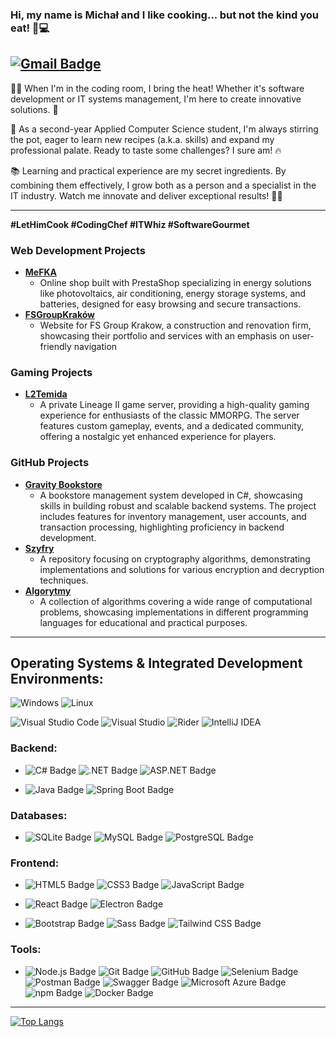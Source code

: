 ### Hi, my name is Michał and I like cooking... but not the kind you eat! 🍳💻
[![Gmail Badge](https://img.shields.io/badge/kiryometsy@gmail.com-EA4335?logo=gmail&logoColor=fff&style=flat-square)](mailto:kiryometsy@gmail.com)
---

👨‍🍳 When I'm in the coding room, I bring the heat! Whether it's software development or IT systems management, I'm here to create innovative solutions. 🚀

🌟 As a second-year Applied Computer Science student, I'm always stirring the pot, eager to learn new recipes (a.k.a. skills) and expand my professional palate. Ready to taste some challenges? I sure am! 🔥

📚 Learning and practical experience are my secret ingredients. By combining them effectively, I grow both as a person and a specialist in the IT industry. Watch me innovate and deliver exceptional results! 🍲👾

---


**#LetHimCook #CodingChef #ITWhiz #SoftwareGourmet**

### **Web Development Projects**
- [**MeFKA**](https://mefka.com.pl/index.php)
  - Online shop built with PrestaShop specializing in energy solutions like photovoltaics, air conditioning, energy storage systems, and batteries, designed for easy browsing and secure transactions.
- [**FSGroupKraków**](https://fsgroupkrakow.com/)
  - Website for FS Group Krakow, a construction and renovation firm, showcasing their portfolio and services with an emphasis on user-friendly navigation

### **Gaming Projects**
- [**L2Temida**](https://www.l2temida.pl/)
  - A private Lineage II game server, providing a high-quality gaming experience for enthusiasts of the classic MMORPG. The server features custom gameplay, events, and a dedicated community, offering a nostalgic yet enhanced experience for players.

### **GitHub Projects**
- [**Gravity Bookstore**](https://github.com/Kiryometsy/GravityBookstore)
  - A bookstore management system developed in C#, showcasing skills in building robust and scalable backend systems. The project includes features for inventory management, user accounts, and transaction processing, highlighting proficiency in backend development.
- [**Szyfry**](https://github.com/Kiryometsy/Szyfry)
  - A repository focusing on cryptography algorithms, demonstrating implementations and solutions for various encryption and decryption techniques.
- [**Algorytmy**](https://github.com/Kiryometsy/Algorytmy)
  - A collection of algorithms covering a wide range of computational problems, showcasing implementations in different programming languages for educational and practical purposes.

-----



## Operating Systems & Integrated Development Environments:
![Windows](https://img.shields.io/badge/Windows-0078D4?logo=windows&logoColor=fff)
![Linux](https://img.shields.io/badge/Linux-FCC624?logo=linux&logoColor=000)

![Visual Studio Code](https://img.shields.io/badge/Visual%20Studio%20Code-007ACC?logo=visualstudiocode&logoColor=fff)
![Visual Studio](https://img.shields.io/badge/Visual%20Studio-5C2D91?logo=visualstudio&logoColor=fff)
![Rider](https://img.shields.io/badge/Rider-000?logo=rider&logoColor=fff)
![IntelliJ IDEA](https://img.shields.io/badge/IntelliJ%20IDEA-000?logo=intellijidea&logoColor=fff)

### Backend:
  - ![C# Badge](https://img.shields.io/badge/C%23-512BD4?logo=csharp&logoColor=fff&style=flat)
  ![.NET Badge](https://img.shields.io/badge/.NET-512BD4?logo=dotnet&logoColor=fff&style=flat)
  ![ASP.NET Badge](https://img.shields.io/badge/ASP.NET-512BD4?logo=dotnet&logoColor=fff&style=flat)

  - ![Java Badge](https://img.shields.io/badge/Java-ED8B00?logo=openJDK&logoColor=fff&style=flat)
  ![Spring Boot Badge](https://img.shields.io/badge/Spring%20Boot-6DB33F?logo=springboot&logoColor=fff&style=flat)

### Databases:
  - ![SQLite Badge](https://img.shields.io/badge/SQLite-003B57?logo=sqlite&logoColor=fff&style=flat)
  ![MySQL Badge](https://img.shields.io/badge/MySQL-4479A1?logo=mysql&logoColor=fff&style=flat)
  ![PostgreSQL Badge](https://img.shields.io/badge/PostgreSQL-4169E1?logo=postgresql&logoColor=fff&style=flat)

### Frontend:
  - ![HTML5 Badge](https://img.shields.io/badge/HTML5-E34F26?logo=html5&logoColor=fff&style=flat)
  ![CSS3 Badge](https://img.shields.io/badge/CSS3-1572B6?logo=css3&logoColor=fff&style=flat)
  ![JavaScript Badge](https://img.shields.io/badge/JavaScript-F7DF1E?logo=javascript&logoColor=000&style=flat)
  
  - ![React Badge](https://img.shields.io/badge/React-61DAFB?logo=react&logoColor=000&style=flat)
  ![Electron Badge](https://img.shields.io/badge/Electron-47848F?logo=electron&logoColor=fff&style=flat)

  - ![Bootstrap Badge](https://img.shields.io/badge/Bootstrap-7952B3?logo=bootstrap&logoColor=fff&style=flat)
  ![Sass Badge](https://img.shields.io/badge/Sass-C69?logo=sass&logoColor=fff&style=flat)
  ![Tailwind CSS Badge](https://img.shields.io/badge/Tailwind%20CSS-06B6D4?logo=tailwindcss&logoColor=fff&style=flat)

### Tools:
  - ![Node.js Badge](https://img.shields.io/badge/Node.js-5FA04E?logo=nodedotjs&logoColor=fff&style=flat)
  ![Git Badge](https://img.shields.io/badge/Git-F05032?logo=git&logoColor=fff&style=flat)
  ![GitHub Badge](https://img.shields.io/badge/GitHub-181717?logo=github&logoColor=fff&style=flat)
  ![Selenium Badge](https://img.shields.io/badge/Selenium-43B02A?logo=selenium&logoColor=fff&style=flat)
  ![Postman Badge](https://img.shields.io/badge/Postman-FF6C37?logo=postman&logoColor=fff&style=flat)
  ![Swagger Badge](https://img.shields.io/badge/Swagger-85EA2D?logo=swagger&logoColor=000&style=flat)
  ![Microsoft Azure Badge](https://img.shields.io/badge/Microsoft%20Azure-0078D4?logo=microsoftazure&logoColor=fff&style=flat)
  ![npm Badge](https://img.shields.io/badge/npm-CB3837?logo=npm&logoColor=fff&style=flat)
  ![Docker Badge](https://img.shields.io/badge/Docker-2496ED?logo=docker&logoColor=fff&style=flat)
  
---
[![Top Langs](https://github-readme-stats.vercel.app/api/top-langs/?username=Kiryometsy&layout=compact)](https://github.com/Kiryometsy?tab=repositories)
